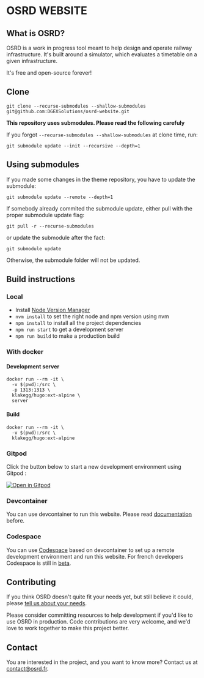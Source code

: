 # OSRD WEBSITE


## What is OSRD?

OSRD is a work in progress tool meant to help design and operate railway infrastructure.
It's built around a simulator, which evaluates a timetable on a given infrastructure.

It's free and open-source forever!


## Clone

`git clone --recurse-submodules --shallow-submodules git@github.com:DGEXSolutions/osrd-website.git`

**This repository uses submodules. Please read the following carefuly**

If you forgot `--recurse-submodules --shallow-submodules` at clone time, run:

`git submodule update --init --recursive --depth=1`

## Using submodules

If you made some changes in the theme repository, you have to update the submodule:

`git submodule update --remote --depth=1`

If somebody already commited the submodule update, either pull with the proper submodule update flag:

`git pull -r --recurse-submodules`

or update the submodule after the fact:

`git submodule update`

Otherwise, the submodule folder will not be updated.

## Build instructions

### Local

- Install [Node Version Manager](https://github.com/nvm-sh/nvm)
- `nvm install` to set the right node and npm version using nvm
- `npm install` to install all the project dependencies
- `npm run start` to get a development server
- `npm run build` to make a production build

### With docker

#### Development server

```
docker run --rm -it \
  -v $(pwd):/src \
  -p 1313:1313 \
  klakegg/hugo:ext-alpine \
  server
```

#### Build

```
docker run --rm -it \
  -v $(pwd):/src \
  klakegg/hugo:ext-alpine
```

### Gitpod

Click the button below to start a new development environment using Gitpod :

[![Open in Gitpod](https://gitpod.io/button/open-in-gitpod.svg)](https://gitpod.io/from-referrer/)

### Devcontainer

You can use devcontainer to run this website.
Please read [documentation](https://code.visualstudio.com/docs/remote/create-dev-container) before.

### Codespace

You can use [Codespace](https://fr.github.com/features/codespaces) based on devcontainer to set up a remote development environment and run this website.
For french developers Codespace is still in [beta](https://fr.github.com/features/codespaces).

## Contributing

If you think OSRD doesn't quite fit your needs yet, but still believe it could,
please [tell us about your needs](https://github.com/DGEXSolutions/osrd/issues/new).

Please consider committing resources to help development if you'd like to use OSRD in production.
Code contributions are very welcome, and we'd love to work together to make this project better.


## Contact

You are interested in the project, and you want to know more? Contact us at <contact@osrd.fr>.
